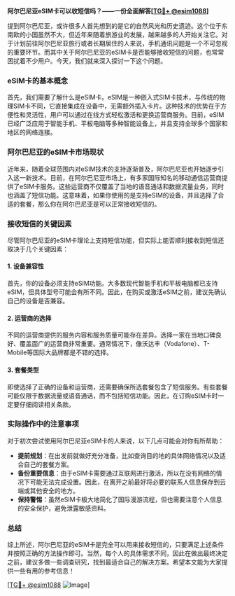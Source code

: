 **阿尔巴尼亚eSIM卡可以收短信吗？——一份全面解答[[TG💪+ @esim1088](https://t.me/s/esim1088)]**

提到阿尔巴尼亚，或许很多人首先想到的是它的自然风光和历史遗迹。这个位于东南欧的小国虽然不大，但近年来随着旅游业的发展，越来越多的人开始关注它。对于计划前往阿尔巴尼亚旅行或者长期居住的人来说，手机通讯问题是一个不可忽视的重要环节。而其中关于阿尔巴尼亚的eSIM卡是否能够接收短信的问题，也常常困扰着不少用户。今天，我们就来深入探讨一下这个问题。

### eSIM卡的基本概念

首先，我们需要了解什么是eSIM卡。eSIM是一种嵌入式SIM卡技术，与传统的物理SIM卡不同，它直接集成在设备中，无需额外插入卡片。这种技术的优势在于方便性和灵活性，用户可以通过在线方式轻松激活和更换运营商服务。目前，eSIM已经广泛应用于智能手机、平板电脑等多种智能设备上，并且支持全球多个国家和地区的网络连接。

### 阿尔巴尼亚的eSIM卡市场现状

近年来，随着全球范围内对eSIM技术的支持逐渐普及，阿尔巴尼亚也开始逐步引入这一新技术。目前，在阿尔巴尼亚市场上，有多家国际知名的移动通信运营商提供了eSIM卡服务。这些运营商不仅覆盖了当地的语音通话和数据流量业务，同时也涵盖了短信功能。这意味着，如果你使用的是支持eSIM的设备，并且选择了合适的套餐，那么你在阿尔巴尼亚是可以正常接收短信的。

### 接收短信的关键因素

尽管阿尔巴尼亚的eSIM卡理论上支持短信功能，但实际上能否顺利接收到短信还取决于几个关键因素：

#### 1. 设备兼容性
首先，你的设备必须支持eSIM功能。大多数现代智能手机和平板电脑都已支持eSIM，但具体型号可能会有所不同。因此，在购买或激活eSIM之前，建议先确认自己的设备是否兼容。

#### 2. 运营商的选择
不同的运营商提供的服务内容和服务质量可能存在差异。选择一家在当地口碑良好、覆盖面广的运营商非常重要。通常情况下，像沃达丰（Vodafone）、T-Mobile等国际大品牌都是不错的选择。

#### 3. 套餐类型
即使选择了正确的设备和运营商，还需要确保所选套餐包含了短信服务。有些套餐可能仅限于数据流量或语音通话，而不包括短信功能。因此，在订购eSIM卡时一定要仔细阅读相关条款。

### 实际操作中的注意事项

对于初次尝试使用阿尔巴尼亚eSIM卡的人来说，以下几点可能会对你有所帮助：

- **提前规划**：在出发前就做好充分准备，比如查询目的地的具体网络情况以及适合自己的套餐方案。
- **备份重要信息**：由于eSIM卡需要通过互联网进行激活，所以在没有网络的情况下可能无法完成设置。因此，在离开之前最好将必要的联系人信息保存到云端或其他安全的地方。
- **保持警惕**：虽然eSIM卡极大地简化了国际漫游流程，但也需要注意个人信息的安全保护，避免泄露敏感资料。

### 总结

综上所述，阿尔巴尼亚的eSIM卡是完全可以用来接收短信的，只要满足上述条件并按照正确的方法操作即可。当然，每个人的具体需求不同，因此在做出最终决定之前，建议多做一些调查研究，找到最适合自己的解决方案。希望本文能为大家提供一些有用的参考信息！

[[TG💪+ @esim1088](https://t.me/s/esim1088) ![Image](https://i.postimg.cc/4NQfJmqS/Snipaste-2025-05-13-00-14-12.png)]